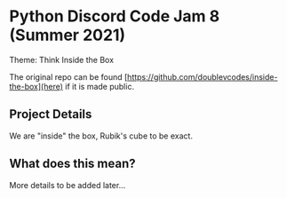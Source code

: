 # Python Discord Code Jam 8 (Summer 2021)

Theme: Think Inside the Box

The original repo can be found [https://github.com/doublevcodes/inside-the-box](here) if it is made public.

## Project Details

We are "inside" the box, Rubik's cube to be exact.

## What does this mean?

More details to be added later...
